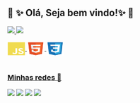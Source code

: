 ## 💜 ✨ Olá, Seja bem vindo!✨ 💜
 <div>
   <a href="https://github.com/Carol-Mammarella">
   <img height="180em" src="https://github-readme-stats.vercel.app/api?username=Carol-Mammarella&show_icons=true&theme=ambient_gradientt&include_all_commits=true&count_private=true"/>
   <img height="180em" src="https://github-readme-stats.vercel.app/api/top-langs/?username=Carol-Mammarella&layout=compact&langs_count=6&theme=ambient_gradient"/>
</div>
    
<div style="display: inline_block"><br>
  <img align="center" alt="Js" height="30" width="40" src="https://raw.githubusercontent.com/devicons/devicon/master/icons/javascript/javascript-plain.svg">
  <img align="center" alt="HTML" height="30" width="40" src="https://raw.githubusercontent.com/devicons/devicon/master/icons/html5/html5-original.svg">
  <img align="center" alt="CSS" height="30" width="40" src="https://raw.githubusercontent.com/devicons/devicon/master/icons/css3/css3-original.svg">
</div>
 
<br>
 
### Minhas redes 💌
 
<div> 
  <a href="https://www.instagram.com/carol_mammarella/" target="_blank"><img src="https://img.shields.io/badge/-Instagram-%23E4405F?style=for-the-badge&logo=instagram&logoColor=white" target="_blank"></a>
 <a href="https://discord.gg/cKS3f43H" target="_blank"><img src="https://img.shields.io/badge/Discord-7289DA?style=for-the-badge&logo=discord&logoColor=white" target="_blank"></a> 
  <a href = "mailto:mammarella.carol@gmail.com"><img src="https://img.shields.io/badge/-Gmail-%23333?style=for-the-badge&logo=gmail&logoColor=white" target="_blank"></a>
  <a href="https://www.linkedin.com/in/caroline-emanuele-sales-mammarella-032735a8/" target="_blank"><img src="https://img.shields.io/badge/-LinkedIn-%230077B5?style=for-the-badge&logo=linkedin&logoColor=white" target="_blank"></a>
</div>
